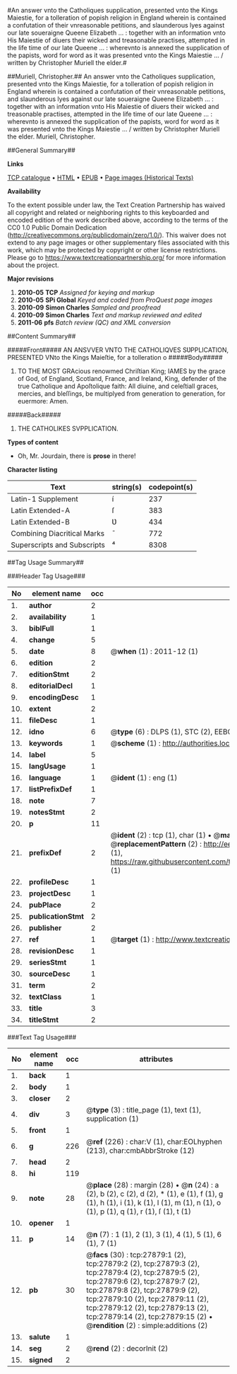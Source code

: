 #An answer vnto the Catholiques supplication, presented vnto the Kings Maiestie, for a tolleration of popish religion in England wherein is contained a confutation of their vnreasonable petitions, and slaunderous lyes against our late soueraigne Queene Elizabeth ... : together with an information vnto His Maiestie of diuers their wicked and treasonable practises, attempted in the life time of our late Queene ... : wherevnto is annexed the supplication of the papists, word for word as it was presented vnto the Kings Maiestie ... / written by Christopher Muriell the elder.#

##Muriell, Christopher.##
An answer vnto the Catholiques supplication, presented vnto the Kings Maiestie, for a tolleration of popish religion in England wherein is contained a confutation of their vnreasonable petitions, and slaunderous lyes against our late soueraigne Queene Elizabeth ... : together with an information vnto His Maiestie of diuers their wicked and treasonable practises, attempted in the life time of our late Queene ... : wherevnto is annexed the supplication of the papists, word for word as it was presented vnto the Kings Maiestie ... / written by Christopher Muriell the elder.
Muriell, Christopher.

##General Summary##

**Links**

[TCP catalogue](http://www.ota.ox.ac.uk/tcp/)  • 
[HTML](http://tei.it.ox.ac.uk/tcp/Texts-HTML/free/A07/A07921.html)  • 
[EPUB](http://tei.it.ox.ac.uk/tcp/Texts-EPUB/free/A07/A07921.epub) • 
[Page images (Historical Texts)](https://historicaltexts.jisc.ac.uk/eebo-25198208e)

**Availability**

To the extent possible under law, the Text Creation Partnership has waived all copyright and related or neighboring rights to this keyboarded and encoded edition of the work described above, according to the terms of the CC0 1.0 Public Domain Dedication (http://creativecommons.org/publicdomain/zero/1.0/). This waiver does not extend to any page images or other supplementary files associated with this work, which may be protected by copyright or other license restrictions. Please go to https://www.textcreationpartnership.org/ for more information about the project.

**Major revisions**

1. __2010-05__ __TCP__ *Assigned for keying and markup*
1. __2010-05__ __SPi Global__ *Keyed and coded from ProQuest page images*
1. __2010-09__ __Simon Charles__ *Sampled and proofread*
1. __2010-09__ __Simon Charles__ *Text and markup reviewed and edited*
1. __2011-06__ __pfs__ *Batch review (QC) and XML conversion*

##Content Summary##

#####Front#####
AN ANSVVER VNTO THE CATHOLIQVES SƲPPLICATION, PRESENTED VNto the Kings Maieſtie, for a tolleration o
#####Body#####

1. TO THE MOST GRAcious renowmed Chriſtian King; IAMES by the grace of God, of England, Scotland, France, and Ireland, King, defender of the true Catholique and Apoſtolique faith: All diuine, and celeſtiall graces, mercies, and bleſſings, be multiplyed from generation to generation, for euermore: Amen.

#####Back#####

1. THE CATHOLIKES SVPPLICATION.

**Types of content**

  * Oh, Mr. Jourdain, there is **prose** in there!

**Character listing**


|Text|string(s)|codepoint(s)|
|---|---|---|
|Latin-1 Supplement|í|237|
|Latin Extended-A|ſ|383|
|Latin Extended-B|Ʋ|434|
|Combining             Diacritical Marks|̄|772|
|Superscripts             and Subscripts|⁴|8308|

##Tag Usage Summary##

###Header Tag Usage###

|No|element name|occ|attributes|
|---|---|---|---|
|1.|__author__|2||
|2.|__availability__|1||
|3.|__biblFull__|1||
|4.|__change__|5||
|5.|__date__|8| @__when__ (1) : 2011-12 (1)|
|6.|__edition__|2||
|7.|__editionStmt__|2||
|8.|__editorialDecl__|1||
|9.|__encodingDesc__|1||
|10.|__extent__|2||
|11.|__fileDesc__|1||
|12.|__idno__|6| @__type__ (6) : DLPS (1), STC (2), EEBO-CITATION (1), OCLC (1), VID (1)|
|13.|__keywords__|1| @__scheme__ (1) : http://authorities.loc.gov/ (1)|
|14.|__label__|5||
|15.|__langUsage__|1||
|16.|__language__|1| @__ident__ (1) : eng (1)|
|17.|__listPrefixDef__|1||
|18.|__note__|7||
|19.|__notesStmt__|2||
|20.|__p__|11||
|21.|__prefixDef__|2| @__ident__ (2) : tcp (1), char (1)  •  @__matchPattern__ (2) : ([0-9\-]+):([0-9IVX]+) (1), (.+) (1)  •  @__replacementPattern__ (2) : http://eebo.chadwyck.com/downloadtiff?vid=$1&page=$2 (1), https://raw.githubusercontent.com/textcreationpartnership/Texts/master/tcpchars.xml#$1 (1)|
|22.|__profileDesc__|1||
|23.|__projectDesc__|1||
|24.|__pubPlace__|2||
|25.|__publicationStmt__|2||
|26.|__publisher__|2||
|27.|__ref__|1| @__target__ (1) : http://www.textcreationpartnership.org/docs/. (1)|
|28.|__revisionDesc__|1||
|29.|__seriesStmt__|1||
|30.|__sourceDesc__|1||
|31.|__term__|2||
|32.|__textClass__|1||
|33.|__title__|3||
|34.|__titleStmt__|2||


###Text Tag Usage###

|No|element name|occ|attributes|
|---|---|---|---|
|1.|__back__|1||
|2.|__body__|1||
|3.|__closer__|2||
|4.|__div__|3| @__type__ (3) : title_page (1), text (1), supplication (1)|
|5.|__front__|1||
|6.|__g__|226| @__ref__ (226) : char:V (1), char:EOLhyphen (213), char:cmbAbbrStroke (12)|
|7.|__head__|2||
|8.|__hi__|119||
|9.|__note__|28| @__place__ (28) : margin (28)  •  @__n__ (24) : a (2), b (2), c (2), d (2), * (1), e (1), f (1), g (1), h (1), i (1), k (1), l (1), m (1), n (1), o (1), p (1), q (1), r (1), ſ (1), t (1)|
|10.|__opener__|1||
|11.|__p__|14| @__n__ (7) : 1 (1), 2 (1), 3 (1), 4 (1), 5 (1), 6 (1), 7 (1)|
|12.|__pb__|30| @__facs__ (30) : tcp:27879:1 (2), tcp:27879:2 (2), tcp:27879:3 (2), tcp:27879:4 (2), tcp:27879:5 (2), tcp:27879:6 (2), tcp:27879:7 (2), tcp:27879:8 (2), tcp:27879:9 (2), tcp:27879:10 (2), tcp:27879:11 (2), tcp:27879:12 (2), tcp:27879:13 (2), tcp:27879:14 (2), tcp:27879:15 (2)  •  @__rendition__ (2) : simple:additions (2)|
|13.|__salute__|1||
|14.|__seg__|2| @__rend__ (2) : decorInit (2)|
|15.|__signed__|2||
